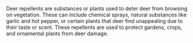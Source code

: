 Deer repellents are substances or plants used to deter deer from browsing on vegetation. These can include chemical sprays, natural substances like garlic and hot pepper, or certain plants that deer find unappealing due to their taste or scent. These repellents are used to protect gardens, crops, and ornamental plants from deer damage.